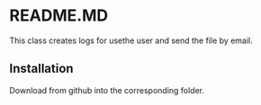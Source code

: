 # README.MD
This class creates logs for usethe user and send the file by email.

## Installation
Download from github into the corresponding folder.
